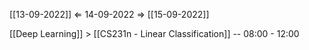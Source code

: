 [[13-09-2022]] $\Leftarrow$ 14-09-2022 $\Rightarrow$ [[15-09-2022]]

[[Deep Learning]] > [[CS231n - Linear Classification]] -- 08:00 - 12:00